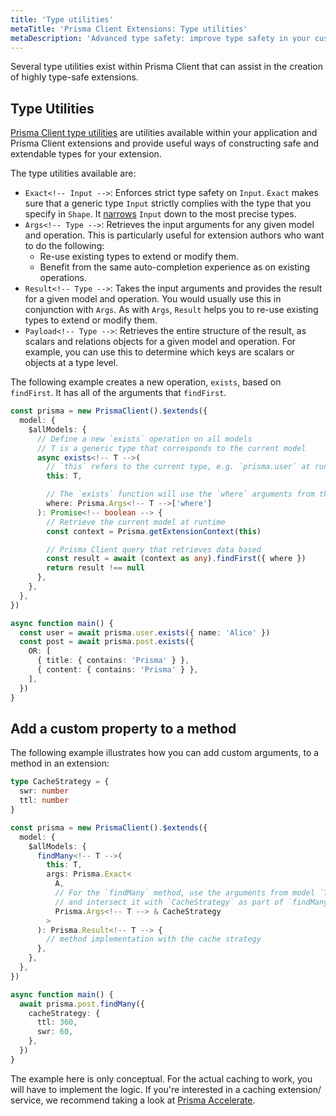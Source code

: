 ```yaml
---
title: 'Type utilities'
metaTitle: 'Prisma Client Extensions: Type utilities'
metaDescription: 'Advanced type safety: improve type safety in your custom model methods'
---
```


<!-- TopBlock -->

Several type utilities exist within Prisma Client that can assist in the creation of highly type-safe extensions.

## Type Utilities

[Prisma Client type utilities](/orm/prisma-client/type-safety) are utilities available within your application and Prisma Client extensions and provide useful ways of constructing safe and extendable types for your extension.

The type utilities available are:

- `Exact<!-- Input -->`: Enforces strict type safety on `Input`. `Exact` makes sure that a generic type `Input` strictly complies with the type that you specify in `Shape`. It [narrows](https://www.typescriptlang.org/docs/handbook/2/narrowing.html) `Input` down to the most precise types.
- `Args<!-- Type -->`: Retrieves the input arguments for any given model and operation. This is particularly useful for extension authors who want to do the following:
  - Re-use existing types to extend or modify them.
  - Benefit from the same auto-completion experience as on existing operations.
- `Result<!-- Type -->`: Takes the input arguments and provides the result for a given model and operation. You would usually use this in conjunction with `Args`. As with `Args`, `Result` helps you to re-use existing types to extend or modify them.
- `Payload<!-- Type -->`: Retrieves the entire structure of the result, as scalars and relations objects for a given model and operation. For example, you can use this to determine which keys are scalars or objects at a type level.

The following example creates a new operation, `exists`, based on `findFirst`. It has all of the arguments that `findFirst`.

```ts
const prisma = new PrismaClient().$extends({
  model: {
    $allModels: {
      // Define a new `exists` operation on all models
      // T is a generic type that corresponds to the current model
      async exists<!-- T -->(
        // `this` refers to the current type, e.g. `prisma.user` at runtime
        this: T,

        // The `exists` function will use the `where` arguments from the current model, `T`, and the `findFirst` operation
        where: Prisma.Args<!-- T -->['where']
      ): Promise<!-- boolean --> {
        // Retrieve the current model at runtime
        const context = Prisma.getExtensionContext(this)

        // Prisma Client query that retrieves data based
        const result = await (context as any).findFirst({ where })
        return result !== null
      },
    },
  },
})

async function main() {
  const user = await prisma.user.exists({ name: 'Alice' })
  const post = await prisma.post.exists({
    OR: [
      { title: { contains: 'Prisma' } },
      { content: { contains: 'Prisma' } },
    ],
  })
}
```

## Add a custom property to a method

The following example illustrates how you can add custom arguments, to a method in an extension:

```ts highlight=16
type CacheStrategy = {
  swr: number
  ttl: number
}

const prisma = new PrismaClient().$extends({
  model: {
    $allModels: {
      findMany<!-- T -->(
        this: T,
        args: Prisma.Exact<
          A,
          // For the `findMany` method, use the arguments from model `T` and the `findMany` method
          // and intersect it with `CacheStrategy` as part of `findMany` arguments
          Prisma.Args<!-- T --> & CacheStrategy
        >
      ): Prisma.Result<!-- T --> {
        // method implementation with the cache strategy
      },
    },
  },
})

async function main() {
  await prisma.post.findMany({
    cacheStrategy: {
      ttl: 360,
      swr: 60,
    },
  })
}
```

The example here is only conceptual. For the actual caching to work, you will have to implement the logic. If you're interested in a caching extension/ service, we recommend taking a look at [Prisma Accelerate](https://www.prisma.io/accelerate).
